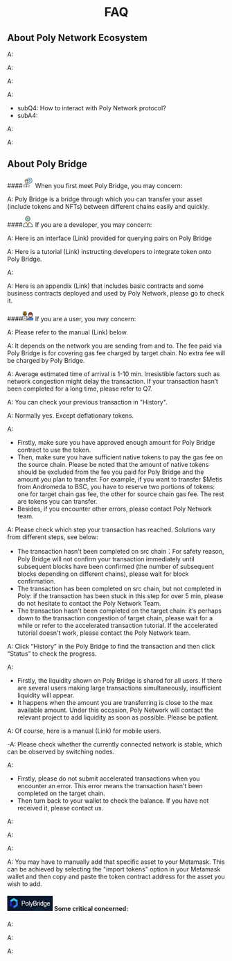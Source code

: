 <h1 align="center">FAQ</h1>


## About Poly Network Ecosystem

<!--sec data-title="Q1: What is Poly Network? How does Poly Network work?" data-id="section0" data-collapse=true ces-->
A:
<!--endsec-->

<!--sec data-title="Q2: How many kinds of chains does Poly Network support?" data-id="section2" data-collapse=true ces-->
A:
<!--endsec-->

<!--sec data-title="Q3: How to integrate the chain to Poly Network ecosystem?" data-id="section3" data-collapse=true ces-->
A:
<!--endsec-->

<!--sec data-title="Q4: How to establish the product on Poly Network ecosystem?" data-id="section4" data-collapse=true ces-->
A:
- subQ4: How to interact with Poly Network protocol?
- subA4:
<!--endsec-->
<!--sec data-title="Q5: What features Poly Network can provide?" data-id="section5" data-collapse=true ces-->
A:
<!--endsec-->
<!--sec data-title="Q6: Is Poly Network a kind of open source?" data-id="section6" data-collapse=true ces-->
A:
<!--endsec-->
## About Poly Bridge

####<img alt="img_7.png" height="25pcs" src="img_7.png" width="25pcs"/> When you first meet Poly Bridge, you may concern:
<!--sec data-title="Q: What is Poly Bridge? What functions does it provide? Where is the website?" data-id="section7" data-collapse=true ces-->
A: Poly Bridge is a bridge through which you can transfer your asset (include tokens and NFTs) between different chains easily and quickly.
<!--endsec-->

####<img alt="img_4.png" height="25pcs" src="img_4.png" width="25pcs"/> If you are a developer, you may concern:
<!--sec data-title="Q1: What kind of pairs are available on the Poly Bridge?" data-id="section8" data-collapse=true ces-->
A: Here is an interface (Link) provided for querying pairs on Poly Bridge
<!--endsec-->
<!--sec data-title="Q2: How to integrate token onto Poly Bridge？" data-id="section9" data-collapse=true ces-->
A: Here is a tutorial (Link) instructing developers to integrate token onto Poly Bridge.
<!--endsec-->
<!--sec data-title="Q3: Any kind" data-id="section1" data-collapse=true ces-->
A:
<!--endsec-->
<!--sec data-title="Q4: Where can I find the contract?" data-id="section10" data-collapse=true ces-->
A: Here is an appendix (Link) that includes basic contracts and some business contracts deployed and used by Poly Network, please go to check it.
<!--endsec-->

####<img alt="img_8.png" height="25pcs" src="img_8.png" width="25pcs"/> If you are a user, you may concern:
<!--sec data-title="Q1: How to transfer my assets between two chains through Poly Bridge?" data-id="section11" data-collapse=true ces-->
A: Please refer to the manual (Link) below.
<!--endsec-->
<!--sec data-title="Q2: How much fee does Poly Bridge charge per transaction?" data-id="section12" data-collapse=true ces-->
A: It depends on the network you are sending from and to. The fee paid via Poly Bridge is for covering gas fee charged by target chain. No extra fee will be charged by Poly Bridge.
<!--endsec-->
<!--sec data-title="Q3: How long does it take per transaction?" data-id="section13" data-collapse=true ces-->
A: Average estimated time of arrival is 1-10 min. Irresistible factors such as network congestion might delay the transaction. If your transaction hasn’t been completed for a long time, please refer to Q7.
<!--endsec-->
<!--sec data-title="Q4: Where can I find my previous transaction?" data-id="section14" data-collapse=true ces-->
A: You can check your previous transaction in "History".
<!--endsec-->
<!--sec data-title="Q5: Is the bridge rate 1:1?" data-id="section15" data-collapse=true ces-->
A: Normally yes. Except deflationary tokens.
<!--endsec-->
<!--sec data-title="Q6：When I encounter an error in the wallet, what can I do?" data-id="section16" data-collapse=true ces-->
A:
- Firstly, make sure you have approved enough amount for Poly Bridge contract to use the token.
- Then, make sure you have sufficient native tokens to pay the gas fee on the source chain. Please be noted that the amount of native tokens should be excluded from the fee you paid for Poly Bridge and the amount you plan to transfer. For example, if you want to transfer $Metis from Andromeda to BSC, you have to reserve two portions of tokens: one for target chain gas fee, the other for source chain gas fee. The rest are tokens you can transfer.
- Besides, if you encounter other errors, please contact Poly Network team.
<!--endsec-->
<!--sec data-title="Q7: I have waited a long time and still didn't receive my asset, what can I do?" data-id="section17" data-collapse=true ces-->
A: Please check which step your transaction has reached. Solutions vary from different steps, see below:
- The transaction hasn't been completed on src chain：For safety reason, Poly Bridge will not confirm your transaction immediately until subsequent blocks have been confirmed (the number of subsequent blocks depending on different chains), please wait for block confirmation.
- The transaction has been completed on src chain, but not completed in Poly: if the transaction has been stuck in this step for over 5 min, please do not hesitate to contact the Poly Network Team.
- The transaction hasn't been completed on the target chain: it’s perhaps down to the transaction congestion of target chain, please wait for a while or refer to the accelerated transaction tutorial. If the accelerated tutorial doesn't work, please contact the Poly Network team.
<!--endsec-->
<!--sec data-title="Q8: How can I check the status of my transaction?" data-id="section18" data-collapse=true ces-->
A: Click “History” in the Poly Bridge to find the transaction and then click “Status” to check the progress.
<!--endsec-->
<!--sec data-title="Q9: Why does it show “sufficient liquidity” on the target chain before sending a transaction and “insufficient liquidity on the target chain after sending a transaction?" data-id="section19" data-collapse=true ces-->
A:
- Firstly, the liquidity shown on Poly Bridge is shared for all users. If there are several users making large transactions simultaneously, insufficient liquidity will appear.
- It happens when the amount you are transferring is close to the max available amount. Under this occasion, Poly Network will contact the relevant project to add liquidity as soon as possible. Please be patient.
<!--endsec-->
<!--sec data-title="Q10: Can I use Poly Bridge by mobile phone?" data-id="section20" data-collapse=true ces-->
A: Of course, here is a manual (Link) for mobile users.
<!--endsec-->
<!--sec data-title="Q11: When encountering an “unknown wallet error”, what can I do?" data-id="section21" data-collapse=true ces-->
-A: Please check whether the currently connected network is stable, which can be observed by switching nodes.
<!--endsec-->
<!--sec data-title="Q12: I encountered an error and submitted an accelerated transaction…what’s next?" data-id="section22" data-collapse=true ces-->
A:
- Firstly, please do not submit accelerated transactions when you encounter an error. This error means the transaction hasn't been completed on the target chain.
- Then turn back to your wallet to check the balance. If you have not received it, please contact us.
<!--endsec-->
<!--sec data-title="Q13: Is Poly Network related to polygon, polymath, or Poly Chain capital?" data-id="section23" data-collapse=true ces-->
A:
<!--endsec-->
<!--sec data-title="Q14: If my transaction is stuck on the bridge, can I cancel the transfer and receive a refund instead?" data-id="section24" data-collapse=true ces-->
A:
<!--endsec-->
<!--sec data-title="Q15: When migrating funds to or from ETH, why is the fee so high?" data-id="section25" data-collapse=true ces-->
A:
<!--endsec-->
<!--sec data-title="Q16: The transaction says that it's confirmed in my history, but why aren't the tokens showing in my Metamask?" data-id="section26" data-collapse=true ces-->
A: You may have to manually add that specific asset to your Metamask. This can be achieved by selecting the "import tokens" option in your Metamask wallet and then copy and paste the token contract address for the asset you wish to add.
<!--endsec-->

#### <img alt="img_6.png" height="35pcs" src="img_6.png" width="105pcs"/> Some critical concerned:
<!--sec data-title="Q1: Are Poly Bridge's smart contracts audited?" data-id="section27" data-collapse=true ces-->
A:
<!--endsec-->
<!--sec data-title="Q2: Is the bridge decentralized?" data-id="section28" data-collapse=true ces-->
A:
<!--endsec-->
<!--sec data-title="Q3: Who or where can I ask for help when I crush a problem?" data-id="section29" data-collapse=true ces-->
A:


